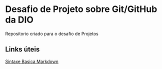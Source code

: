 # Desafio de Projeto sobre  Git/GitHub da DIO
Repositorio criado para o desafio de Projetos

## Links úteis
[Sintaxe Basica Markdown](https://www.markdownguide.org/basic-syntax/)

